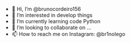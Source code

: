 - 👋 Hi, I’m @brunocordeiro156
- 👀 I’m interested in develop things
- 🌱 I’m currently learning code Python
- 💞️ I’m looking to collaborate on ...
- 📫 How to reach me on Instagram: @br1nolego

<!---
brunocordeiro156/brunocordeiro156 is a ✨ special ✨ repository because its `README.md` (this file) appears on your GitHub profile.
You can click the Preview link to take a look at your changes.
--->
